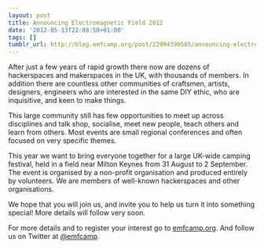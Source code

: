 ```yaml
---
layout: post
title: Announcing Electromagnetic Field 2012
date: '2012-05-13T22:08:50+01:00'
tags: []
tumblr_url: http://blog.emfcamp.org/post/22994399565/announcing-electromagnetic-field-2012
---
```

After just a few years of rapid growth there now are dozens of hackerspaces and makerspaces in the UK, with thousands of members. In addition there are countless other communities of craftsmen, artists, designers, engineers who are interested in the same DIY ethic, who are inquisitive, and keen to make things.


This large community still has few opportunities to meet up across disciplines and talk shop, socialise, meet new people, teach others and learn from others. Most events are small regional conferences and often focused on very specific themes.


This year we want to bring everyone together for a large UK-wide camping festival, held in a field near Milton Keynes from 31 August to 2 September. The event is organised by a non-profit organisation and produced entirely by volunteers. We are members of well-known hackerspaces and other organisations.


We hope that you will join us, and invite you to help us turn it into something special! More details will follow very soon.


For more details and to register your interest go to [emfcamp.org](https://www.emfcamp.org).
And follow us on Twitter at [@emfcamp](https://twitter.com/emfcamp).

